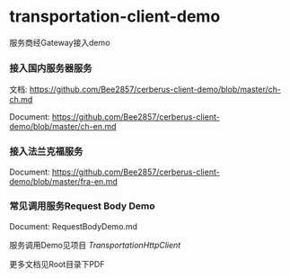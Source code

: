 # transportation-client-demo
服务商经Gateway接入demo

### 接入国内服务器服务
文档: https://github.com/Bee2857/cerberus-client-demo/blob/master/ch-ch.md

Document: https://github.com/Bee2857/cerberus-client-demo/blob/master/ch-en.md

### 接入法兰克福服务
Document: https://github.com/Bee2857/cerberus-client-demo/blob/master/fra-en.md

### 常见调用服务Request Body Demo
Document: RequestBodyDemo.md


服务调用Demo见项目 *TransportationHttpClient* 

更多文档见Root目录下PDF
